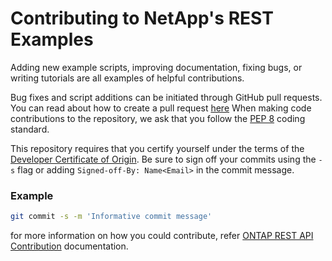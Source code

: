 # Contributing to NetApp's REST Examples

Adding new example scripts, improving documentation, fixing bugs, or writing tutorials are all examples of
helpful contributions.

Bug fixes and script additions can be initiated through GitHub pull requests. You can read about how to create a
pull request [here](https://help.github.com/en/github/collaborating-with-issues-and-pull-requests/creating-a-pull-request-from-a-fork)
When making code contributions to the repository, we ask that you follow the [PEP 8](https://www.python.org/dev/peps/pep-0008)
coding standard.

This repository requires that you certify yourself under the terms of the [Developer Certificate of Origin](https://developercertificate.org/).
Be sure to sign off your commits using the `-s` flag or adding `Signed-off-By: Name<Email>` in the commit message.

### Example
```bash
git commit -s -m 'Informative commit message'
```
for more information on how you could contribute, refer [ONTAP REST API Contribution](https://github.com/NetApp/ontap-rest-api/blob/master/ontap_rest_api_github_contribution_process_03_25_2020.pdf) documentation. 
